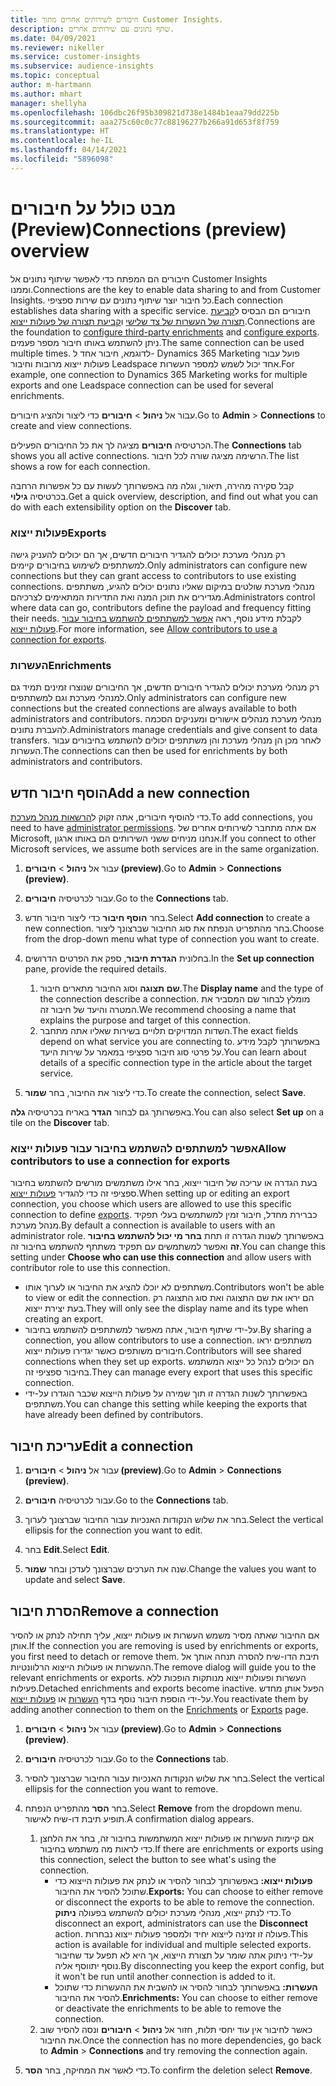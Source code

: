 ```yaml
---
title: חיבורים לשירותים אחרים מתוך Customer Insights.
description: שתף נתונים עם שירותים אחרים.
ms.date: 04/09/2021
ms.reviewer: nikeller
ms.service: customer-insights
ms.subservice: audience-insights
ms.topic: conceptual
author: m-hartmann
ms.author: mhart
manager: shellyha
ms.openlocfilehash: 106dbc26f95b309821d738e1484b1eaa79dd225b
ms.sourcegitcommit: aaa275c60c0c77c88196277b266a91d653f8f759
ms.translationtype: HT
ms.contentlocale: he-IL
ms.lasthandoff: 04/14/2021
ms.locfileid: "5896098"
---
```

# <a name="connections-preview-overview"></a><span data-ttu-id="f48f5-103">מבט כולל על חיבורים (Preview)</span><span class="sxs-lookup"><span data-stu-id="f48f5-103">Connections (preview) overview</span></span>

<span data-ttu-id="f48f5-104">חיבורים הם המפתח כדי לאפשר שיתוף נתונים אל Customer Insights וממנו.</span><span class="sxs-lookup"><span data-stu-id="f48f5-104">Connections are the key to enable data sharing to and from Customer Insights.</span></span> <span data-ttu-id="f48f5-105">כל חיבור יוצר שיתוף נתונים עם שירות ספציפי.</span><span class="sxs-lookup"><span data-stu-id="f48f5-105">Each connection establishes data sharing with a specific service.</span></span> <span data-ttu-id="f48f5-106">חיבורים הם הבסיס ל[קביעת תצורה של העשרות של צד שלישי](enrichment-hub.md) ו[קביעת תצורה של פעולות ייצוא](export-destinations.md).</span><span class="sxs-lookup"><span data-stu-id="f48f5-106">Connections are the foundation to [configure third-party enrichments](enrichment-hub.md) and [configure exports](export-destinations.md).</span></span> <span data-ttu-id="f48f5-107">ניתן להשתמש באותו חיבור מספר פעמים.</span><span class="sxs-lookup"><span data-stu-id="f48f5-107">The same connection can be used multiple times.</span></span> <span data-ttu-id="f48f5-108">לדוגמא, חיבור אחד ל- Dynamics 365 Marketing פועל עבור פעולות ייצוא מרובות וחיבור Leadspace אחד יכול לשמש למספר העשרות.</span><span class="sxs-lookup"><span data-stu-id="f48f5-108">For example, one connection to Dynamics 365 Marketing works for multiple exports and one Leadspace connection can be used for several enrichments.</span></span>

<span data-ttu-id="f48f5-109">עבור אל **ניהול** > **חיבורים** כדי ליצור ולהציג חיבורים.</span><span class="sxs-lookup"><span data-stu-id="f48f5-109">Go to **Admin** > **Connections** to create and view connections.</span></span>

<span data-ttu-id="f48f5-110">הכרטיסיה **חיבורים** מציגה לך את כל החיבורים הפעילים.</span><span class="sxs-lookup"><span data-stu-id="f48f5-110">The **Connections** tab shows you all active connections.</span></span> <span data-ttu-id="f48f5-111">הרשימה מציגה שורה לכל חיבור.</span><span class="sxs-lookup"><span data-stu-id="f48f5-111">The list shows a row for each connection.</span></span> 

<span data-ttu-id="f48f5-112">קבל סקירה מהירה, תיאור, וגלה מה באפשרותך לעשות עם כל אפשרות הרחבה בכרטיסיה **גילוי**.</span><span class="sxs-lookup"><span data-stu-id="f48f5-112">Get a quick overview, description, and find out what you can do with each extensibility option on the **Discover** tab.</span></span>

### <a name="exports"></a><span data-ttu-id="f48f5-113">פעולות ייצוא</span><span class="sxs-lookup"><span data-stu-id="f48f5-113">Exports</span></span>

<span data-ttu-id="f48f5-114">רק מנהלי מערכת יכולים להגדיר חיבורים חדשים, אך הם יכולים להעניק גישה למשתתפים לשימוש בחיבורים קיימים.</span><span class="sxs-lookup"><span data-stu-id="f48f5-114">Only administrators can configure new connections but they can grant access to contributors to use existing connections.</span></span> <span data-ttu-id="f48f5-115">מנהלי מערכת שולטים במיקום שאליו נתונים יכולים להגיע, משתתפים מגדירים את תוכן המנה ואת התדירות המתאימים לצרכיהם.</span><span class="sxs-lookup"><span data-stu-id="f48f5-115">Administrators control where data can go, contributors define the payload and frequency fitting their needs.</span></span> <span data-ttu-id="f48f5-116">לקבלת מידע נוסף, ראה [אפשר למשתתפים להשתמש בחיבור עבור פעולות ייצוא](#allow-contributors-to-use-a-connection-for-exports).</span><span class="sxs-lookup"><span data-stu-id="f48f5-116">For more information, see [Allow contributors to use a connection for exports](#allow-contributors-to-use-a-connection-for-exports).</span></span>

### <a name="enrichments"></a><span data-ttu-id="f48f5-117">העשרות</span><span class="sxs-lookup"><span data-stu-id="f48f5-117">Enrichments</span></span>

<span data-ttu-id="f48f5-118">רק מנהלי מערכת יכולים להגדיר חיבורים חדשים, אך החיבורים שנוצרו זמינים תמיד גם למנהלי מערכת וגם למשתתפים.</span><span class="sxs-lookup"><span data-stu-id="f48f5-118">Only administrators can configure new connections but the created connections are always available to both administrators and contributors.</span></span> <span data-ttu-id="f48f5-119">מנהלי מערכת מנהלים אישורים ומעניקים הסכמה להעברת נתונים.</span><span class="sxs-lookup"><span data-stu-id="f48f5-119">Administrators manage credentials and give consent to data transfers.</span></span> <span data-ttu-id="f48f5-120">לאחר מכן הן מנהלי מערכת והן משתתפים יכולים להשתמש בחיבורים עבור העשרות.</span><span class="sxs-lookup"><span data-stu-id="f48f5-120">The connections can then be used for enrichments by both administrators and contributors.</span></span>

## <a name="add-a-new-connection"></a><span data-ttu-id="f48f5-121">הוסף חיבור חדש</span><span class="sxs-lookup"><span data-stu-id="f48f5-121">Add a new connection</span></span>

<span data-ttu-id="f48f5-122">כדי להוסיף חיבורים, אתה זקוק ל[הרשאות מנהל מערכת](permissions.md).</span><span class="sxs-lookup"><span data-stu-id="f48f5-122">To add connections, you need to have [administrator permissions](permissions.md).</span></span> <span data-ttu-id="f48f5-123">אם אתה מתחבר לשירותים אחרים של Microsoft, אנחנו מניחים ששני השירותים הם באותו ארגון.</span><span class="sxs-lookup"><span data-stu-id="f48f5-123">If you connect to other Microsoft services, we assume both services are in the same organization.</span></span>

1. <span data-ttu-id="f48f5-124">עבור אל **ניהול** > **חיבורים (preview)**.</span><span class="sxs-lookup"><span data-stu-id="f48f5-124">Go to **Admin** > **Connections (preview)**.</span></span>

1. <span data-ttu-id="f48f5-125">עבור לכרטיסיה **חיבורים**.</span><span class="sxs-lookup"><span data-stu-id="f48f5-125">Go to the **Connections** tab.</span></span>

1. <span data-ttu-id="f48f5-126">בחר **הוסף חיבור** כדי ליצור חיבור חדש.</span><span class="sxs-lookup"><span data-stu-id="f48f5-126">Select **Add connection** to create a new connection.</span></span> <span data-ttu-id="f48f5-127">בחר מהתפריט הנפתח את סוג החיבור שברצונך ליצור.</span><span class="sxs-lookup"><span data-stu-id="f48f5-127">Choose from the drop-down menu what type of connection you want to create.</span></span>

1. <span data-ttu-id="f48f5-128">בחלונית **הגדרת חיבור**, ספק את הפרטים הדרושים.</span><span class="sxs-lookup"><span data-stu-id="f48f5-128">In the **Set up connection** pane, provide the required details.</span></span> 
   1. <span data-ttu-id="f48f5-129">**שם תצוגה** וסוג החיבור מתארים חיבור.</span><span class="sxs-lookup"><span data-stu-id="f48f5-129">The **Display name** and the type of the connection describe a connection.</span></span> <span data-ttu-id="f48f5-130">מומלץ לבחור שם המסביר את המטרה והיעד של חיבור זה.</span><span class="sxs-lookup"><span data-stu-id="f48f5-130">We recommend choosing a name that explains the purpose and target of this connection.</span></span>
   1. <span data-ttu-id="f48f5-131">השדות המדויקים תלויים בשירות שאליו אתה מתחבר.</span><span class="sxs-lookup"><span data-stu-id="f48f5-131">The exact fields depend on what service you are connecting to.</span></span> <span data-ttu-id="f48f5-132">באפשרותך לקבל מידע על פרטי סוג חיבור ספציפי במאמר על שירות היעד.</span><span class="sxs-lookup"><span data-stu-id="f48f5-132">You can learn about details of a specific connection type in the article about the target service.</span></span>

1. <span data-ttu-id="f48f5-133">כדי ליצור את החיבור, בחר **שמור**.</span><span class="sxs-lookup"><span data-stu-id="f48f5-133">To create the connection, select **Save**.</span></span>

<span data-ttu-id="f48f5-134">באפשרותך גם לבחור **הגדר** באריח בכרטיסיה **גלה**.</span><span class="sxs-lookup"><span data-stu-id="f48f5-134">You can also select **Set up** on a tile on the **Discover** tab.</span></span>

### <a name="allow-contributors-to-use-a-connection-for-exports"></a><span data-ttu-id="f48f5-135">אפשר למשתתפים להשתמש בחיבור עבור פעולות ייצוא</span><span class="sxs-lookup"><span data-stu-id="f48f5-135">Allow contributors to use a connection for exports</span></span>

<span data-ttu-id="f48f5-136">בעת הגדרה או עריכה של חיבור ייצוא, בחר אילו משתמשים מורשים להשתמש בחיבור ספציפי זה כדי להגדיר [פעולות ייצוא](export-destinations.md).</span><span class="sxs-lookup"><span data-stu-id="f48f5-136">When setting up or editing an export connection, you choose which users are allowed to use this specific connection to define [exports](export-destinations.md).</span></span> <span data-ttu-id="f48f5-137">כברירת מחדל, חיבור זמין למשתמשים בעלי תפקיד מנהל מערכת.</span><span class="sxs-lookup"><span data-stu-id="f48f5-137">By default a connection is available to users with an administrator role.</span></span> <span data-ttu-id="f48f5-138">באפשרותך לשנות הגדרה זו תחת **בחר מי יכול להשתמש בחיבור זה** ואפשר למשתמשים עם תפקיד משתתף להשתמש בחיבור זה.</span><span class="sxs-lookup"><span data-stu-id="f48f5-138">You can change this setting under **Choose who can use this connection** and allow users with contributor role to use this connection.</span></span>

- <span data-ttu-id="f48f5-139">משתתפים לא יוכלו להציג את החיבור או לערוך אותו.</span><span class="sxs-lookup"><span data-stu-id="f48f5-139">Contributors won't be able to view or edit the connection.</span></span> <span data-ttu-id="f48f5-140">הם יראו את שם התצוגה ואת סוג התצוגה רק בעת יצירת ייצוא.</span><span class="sxs-lookup"><span data-stu-id="f48f5-140">They will only see the display name and its type when creating an export.</span></span>
- <span data-ttu-id="f48f5-141">על-ידי שיתוף חיבור, אתה מאפשר למשתתפים להשתמש בחיבור.</span><span class="sxs-lookup"><span data-stu-id="f48f5-141">By sharing a connection, you allow contributors to use a connection.</span></span> <span data-ttu-id="f48f5-142">משתתפים יראו חיבורים משותפים כאשר יגדירו פעולות ייצוא.</span><span class="sxs-lookup"><span data-stu-id="f48f5-142">Contributors will see shared connections when they set up exports.</span></span> <span data-ttu-id="f48f5-143">הם יכולים לנהל כל ייצוא המשתמש בחיבור ספציפי זה.</span><span class="sxs-lookup"><span data-stu-id="f48f5-143">They can manage every export that uses this specific connection.</span></span>
- <span data-ttu-id="f48f5-144">באפשרותך לשנות הגדרה זו תוך שמירה על פעולות הייצוא שכבר הוגדרו על-ידי משתתפים.</span><span class="sxs-lookup"><span data-stu-id="f48f5-144">You can change this setting while keeping the exports that have already been defined by contributors.</span></span>

## <a name="edit-a-connection"></a><span data-ttu-id="f48f5-145">עריכת חיבור</span><span class="sxs-lookup"><span data-stu-id="f48f5-145">Edit a connection</span></span>

1. <span data-ttu-id="f48f5-146">עבור אל **ניהול** > **חיבורים (preview)**.</span><span class="sxs-lookup"><span data-stu-id="f48f5-146">Go to **Admin** > **Connections (preview)**.</span></span>

1. <span data-ttu-id="f48f5-147">עבור לכרטיסיה **חיבורים**.</span><span class="sxs-lookup"><span data-stu-id="f48f5-147">Go to the **Connections** tab.</span></span>

1. <span data-ttu-id="f48f5-148">בחר את שלוש הנקודות האנכיות עבור החיבור שברצונך לערוך.</span><span class="sxs-lookup"><span data-stu-id="f48f5-148">Select the vertical ellipsis for the connection you want to edit.</span></span>

1. <span data-ttu-id="f48f5-149">בחר **Edit**.</span><span class="sxs-lookup"><span data-stu-id="f48f5-149">Select **Edit**.</span></span>

1. <span data-ttu-id="f48f5-150">שנה את הערכים שברצונך לעדכן ובחר **שמור**.</span><span class="sxs-lookup"><span data-stu-id="f48f5-150">Change the values you want to update and select **Save**.</span></span>

## <a name="remove-a-connection"></a><span data-ttu-id="f48f5-151">הסרת חיבור</span><span class="sxs-lookup"><span data-stu-id="f48f5-151">Remove a connection</span></span>

<span data-ttu-id="f48f5-152">אם החיבור שאתה מסיר משמש העשרות או פעולות ייצוא, עליך תחילה לנתק או להסיר אותן.</span><span class="sxs-lookup"><span data-stu-id="f48f5-152">If the connection you are removing is used by enrichments or exports, you first need to detach or remove them.</span></span> <span data-ttu-id="f48f5-153">תיבת הדו-שיח להסרה תנחה אותך אל ההעשרות או פעולות הייצוא הרלוונטיות.</span><span class="sxs-lookup"><span data-stu-id="f48f5-153">The remove dialog will guide you to the relevant enrichments or exports.</span></span> <span data-ttu-id="f48f5-154">העשרות ופעולות ייצוא מנותקות הופכות ללא פעילות.</span><span class="sxs-lookup"><span data-stu-id="f48f5-154">Detached enrichments and exports become inactive.</span></span> <span data-ttu-id="f48f5-155">הפעל אותן מחדש על-ידי הוספת חיבור נוסף בדף [העשרות](enrichment-hub.md) או [פעולות ייצוא](export-destinations.md).</span><span class="sxs-lookup"><span data-stu-id="f48f5-155">You reactivate them by adding another connection to them on the [Enrichments](enrichment-hub.md) or [Exports](export-destinations.md) page.</span></span>

1. <span data-ttu-id="f48f5-156">עבור אל **ניהול** > **חיבורים (preview)**.</span><span class="sxs-lookup"><span data-stu-id="f48f5-156">Go to **Admin** > **Connections (preview)**.</span></span>

1. <span data-ttu-id="f48f5-157">עבור לכרטיסיה **חיבורים**.</span><span class="sxs-lookup"><span data-stu-id="f48f5-157">Go to the **Connections** tab.</span></span>

1. <span data-ttu-id="f48f5-158">בחר את שלוש הנקודות האנכיות עבור החיבור שברצונך להסיר.</span><span class="sxs-lookup"><span data-stu-id="f48f5-158">Select the vertical ellipsis for the connection you want to remove.</span></span>

1. <span data-ttu-id="f48f5-159">בחר **הסר** מהתפריט הנפתח.</span><span class="sxs-lookup"><span data-stu-id="f48f5-159">Select **Remove** from the dropdown menu.</span></span> <span data-ttu-id="f48f5-160">תופיע תיבת דו-שיח לאישור.</span><span class="sxs-lookup"><span data-stu-id="f48f5-160">A confirmation dialog appears.</span></span>

   1. <span data-ttu-id="f48f5-161">אם קיימות העשרות או פעולות ייצוא המשתמשות בחיבור זה, בחר את הלחצן כדי לראות מה משתמש בחיבור.</span><span class="sxs-lookup"><span data-stu-id="f48f5-161">If there are enrichments or exports using this connection, select the button to see what's using the connection.</span></span>
      - <span data-ttu-id="f48f5-162">**פעולות ייצוא:** באפשרותך לבחור להסיר או לנתק את פעולות הייצוא כדי שתוכל להסיר את החיבור.</span><span class="sxs-lookup"><span data-stu-id="f48f5-162">**Exports:** You can choose to either remove or disconnect the exports to be able to remove the connection.</span></span> <span data-ttu-id="f48f5-163">כדי לנתק ייצוא, מנהלי מערכת יכולים להשתמש בפעולה **ניתוק**.</span><span class="sxs-lookup"><span data-stu-id="f48f5-163">To disconnect an export, administrators can use the **Disconnect** action.</span></span> <span data-ttu-id="f48f5-164">פעולה זו זמינה לייצוא יחיד ולמספר פעולות ייצוא נבחרות.</span><span class="sxs-lookup"><span data-stu-id="f48f5-164">This action is available for individual and multiple selected exports.</span></span> <span data-ttu-id="f48f5-165">על-ידי ניתוק אתה שומר על תצורת הייצוא, אך היא לא תפעל עד שחיבור נוסף יתווסף אליה.</span><span class="sxs-lookup"><span data-stu-id="f48f5-165">By disconnecting you keep the export config, but it won't be run until another connection is added to it.</span></span>
      - <span data-ttu-id="f48f5-166">**העשרות:** באפשרותך לבחור להסיר או להשבית את ההעשרות כדי שתוכל להסיר את החיבור.</span><span class="sxs-lookup"><span data-stu-id="f48f5-166">**Enrichments:** You can choose to either remove or deactivate the enrichments to be able to remove the connection.</span></span> 
   1. <span data-ttu-id="f48f5-167">כאשר לחיבור אין עוד יחסי תלות, חזור אל **ניהול** > **חיבורים** ונסה להסיר שוב את החיבור.</span><span class="sxs-lookup"><span data-stu-id="f48f5-167">Once the connection has no more dependencies, go back to **Admin** > **Connections** and try removing the connection again.</span></span>

1. <span data-ttu-id="f48f5-168">כדי לאשר את המחיקה, בחר **הסר**.</span><span class="sxs-lookup"><span data-stu-id="f48f5-168">To confirm the deletion select **Remove**.</span></span>

